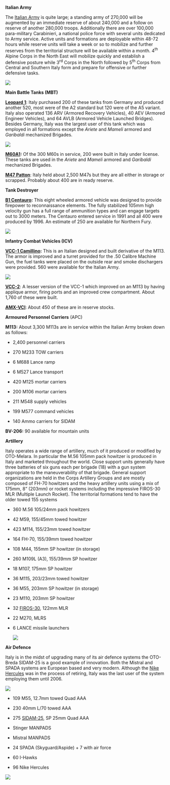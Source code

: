 **Italian Army**

The [Italian
Army](https://en.wikipedia.org/wiki/Structure_of_the_Italian_Army_in_1989#5th_Army_Corps)
is quite large; a standing army of 270,000 will be augmented by an
immediate reserve of about 240,000 and a follow on reserve of another
280,000 troops. Additionally there are over 100,000 para-military
Carabinieri, a national police force with several units dedicated to
Army service. Active units and formations are deployable within 48-72
hours while reserve units will take a week or so to mobilize and further
reserves from the territorial structure will be available within a
month. 4<sup>th</sup> Alpine Corps in the North East will mobilize
quickly and establish a defensive posture while 3<sup>rd</sup> Corps in
the North followed by 5<sup>th</sup> Corps from Central and Southern
Italy form and prepare for offensive or further defensive tasks.

![](/assets/images/nato/it/army/image1.png)

**Main Battle Tanks
(MBT)**

[**Leopard 1**](http://www.tanks-encyclopedia.com/coldwar/West_Germany/Leopard-I.php):
Italy purchased 200 of these tanks from Germany and produced another
520, most were of the A2 standard but 120 were of the A5 variant. Italy
also operated 136 ARV (Armored Recovery Vehicles), 40 AEV (Armored
Engineer Vehicles), and 64 AVLB (Armored Vehicle Launched Bridges).
Besides Germany, Italy was the largest user of this tank which was
employed in all formations except the *Ariete* and *Mameli* armored and
*Garibaldi* mechanized
Brigades.

![](/assets/images/nato/it/army/image2.jpg)

**[M60A1](http://www.tanks-encyclopedia.com/coldwar/US/M60_Patton.php):**
Of the 300 M60s in service, 200 were built in Italy under license. These
tanks are used in the *Ariete* and *Mameli* armored and *Garibaldi*
mechanized Brigades.

[**M47
Patton**](http://www.tanks-encyclopedia.com/coldwar/US/M47_Patton.php):
Italy held about 2,500 M47s but they are all either in storage or
scrapped. Probably about 400 are in ready reserve.

**Tank Destroyer**

**[B1
Centauro](http://www.military-today.com/artillery/centauro_b1.htm):**
This eight wheeled armored vehicle was designed to provide firepower to
reconnaissance elements. The fully stabilized 105mm high velocity gun
has a full range of ammunition types and can engage targets out to 3000
meters. The Centauro entered service in 1991 and all 400 were produced
by 1996. An estimate of 250 are available for Northern Fury.

![](/assets/images/nato/it/army/image3.jpg)

**Infantry Combat Vehicles (ICV)**

**[VCC-1
Camillino](http://www.tanks-encyclopedia.com/coldwar/Italy/VCC-1_Camillino.php):**
This is an Italian designed and built derivative of the M113. The armor
is improved and a turret provided for the .50 Calibre Machine Gun, the
fuel tanks were placed on the outside rear and smoke dischargers were
provided. 560 were available for the Italian Army.

![](/assets/images/nato/it/army/image4.jpg)

[**VCC-2**](http://tanknutdave.com/the-italian-vcc-1-apc/): A lesser
version of the VCC-1 which improved on an M113 by having applique armor,
firing ports and an improved crew compartment. About 1,760 of these were
built.

[**AMX-VCI**](http://www.tanks-encyclopedia.com/coldwar/France/AMX-VCI.php):
About 450 of these are in reserve stocks.

**Armoured Personnel Carriers** (APC)

**M113:** About 3,300 M113s are in service within the Italian Army
broken down as follows:

  - 2,400 personnel carriers

  - 270 M233 TOW carriers

  - 6 M688 Lance ramp

  - 6 M527 Lance transport

  - 420 M125 mortar carriers

  - 200 M106 mortar carriers

  - 211 M548 supply vehicles

  - 199 M577 command vehicles

  - 140 Ammo carriers for SIDAM

**BV-206:** 90 available for mountain units

**Artillery**

Italy operates a wide range of artillery, much of it produced or
modified by OTO-Melara. In particular the M.56 105mm pack howitzer is
produced in Italy and marketed throughout the world. Close support units
generally have three batteries of six guns each per brigade (18) with a
gun system appropriate to the maneuverability of that brigade. General
support organizations are held in the Corps Artillery Groups and are
mostly composed of FH-70 howitzers and the heavy artillery units using a
mix of 175mm, 8” (203mm) or rocket systems including the impressive
FIROS-30 MLR (Multiple Launch Rocket). The territorial formations tend
to have the older towed 155 systems

  - 360 M.56 105/24mm pack howitzers

  - 42 M59, 155/45mm towed howitzer

  - 423 M114, 155/23mm towed howitzer

  - 164 FH-70, 155/39mm towed howitzer

  - 108 M44, 155mm SP howitzer (in storage)

  - 260 M109L (A3), 155/39mm SP howitzer

  - 18 M107, 175mm SP howitzer

  - 36 M115, 203/23mm towed howitzer

  - 36 M55, 203mm SP howitzer (in storage)

  - 23 M110, 203mm SP howitzer

  - 32 [FIROS-30](http://www.military-today.com/artillery/firos.htm),
    122mm MLR

  - 22 M270, MLRS

  - 6 LANCE missile launchers
    
    ![](/assets/images/nato/it/army/image5.jpg)

**Air Defence**

Italy is in the midst of upgrading many of its air defence systems the
OTO-Breda SIDAM-25 is a good example of innovation. Both the Mistral and
SPADA systems are European based and very modern. Although the [Nike
Hercules](https://theaviationist.com/2010/06/09/the-nike-hercules-of-the-italian-air-force-museum/)
was in the process of retiring, Italy was the last user of the system
employing them until 2006.

![](/assets/images/nato/it/army/image6.jpg)

  - 109 M55, 12.7mm towed Quad AAA

  - 230 40mm L/70 towed AAA

  - 275
    [SIDAM-25](http://www.tanks-encyclopedia.com/coldwar/Italy/SIDAM-25.php),
    SP 25mm Quad AAA

  - Stinger MANPADS

  - Mistral MANPADS

  - 24 SPADA (Skyguard/Aspide) + 7 with air force

  - 60 I-Hawks

  - 96 Nike Hercules

![](/assets/images/nato/it/army/image7.jpg)

